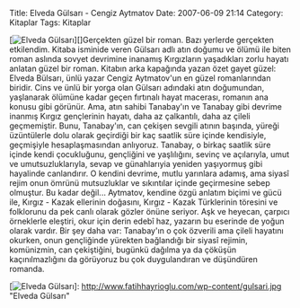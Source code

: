 Title: Elveda Gülsarı - Cengiz Aytmatov
Date: 2007-06-09 21:14
Category: Kitaplar
Tags: Kitaplar

[![Elveda Gülsarı][]][]Gerçekten güzel bir roman. Bazı yerlerde
gerçekten etkilendim. Kitaba isminide veren Gülsarı adlı atın doğumu ve
ölümü ile biten roman aslında sovyet devrimine inanamış Kırgızların
yaşadıkları zorlu hayatı anlatan güzel bir roman. <!--more--> Kitabın
arka kapağında yazan özet gayet güzel: Elveda Bülsarı, ünlü yazar Cengiz
Aytmatov'un en güzel romanlarından biridir. Cins ve ünlü bir yorga olan
Gülsarı adındaki atın doğumundan, yaşlanarak ölümüne kadar geçen
fırtınalı hayat macerası, romanın ana konusu gibi görünür. Ama, atın
sahibi Tanabay'ın ve Tanabay gibi devrime inanmış Kırgız gençlerinin
hayatı, daha az çalkantılı, daha az çileli geçmemiştir. Bunu,
Tanabay'ın, can çekişen sevgili atının başında, yüreği üzüntülerle dolu
olarak geçirdiği bir kaç saatlik süre içinde kendisiyle, geçmişiyle
hesaplaşmasından anlıyoruz. Tanabay, o birkaç saatlik süre içinde kendi
çocukluğunu, gençliğini ve yaşlılığını, sevinç ve açılarıyla, umut ve
umutsuzluklarıyla, sevap ve günahlarıyia yeniden yaşıyormuş gibi
hayalinde canlandırır. O kendini devrime, mutlu yarınlara adamış, ama
siyasî rejim onun ömrünü mutsuzluklar ve sıkıntılar içinde geçirmesine
sebep olmuştur. Bu kadar değil... Aytmatov, kendine özgü anlatım biçimi
ve gücü ile, Kırgız - Kazak ellerinin doğasını, Kırgız - Kazak
Türklerinin töresini ve folklorunu da pek canlı olarak gözler önüne
seriyor. Aşk ve heyecan, çarpıcı örneklerle eleştiri, okur için derin
edebî haz, yazarın bu eserinde de yoğun olarak vardır. Bir şey daha var:
Tanabay'ın o çok özverili ama çileli hayatını okurken, onun gençliğinde
yürekten bağlandığı bir siyasî rejimin, komünizmin, can çekiştiğini,
bugünkü dağılma ya da çöküşün kaçınılmazlığını da görüyoruz bu çok
duygulandıran ve düşündüren romanda.

  [Elveda Gülsarı]: http://www.fatihhayrioglu.com/wp-content/gulsari.kucukresim.jpg
  [![Elveda Gülsarı][]]: http://www.fatihhayrioglu.com/wp-content/gulsari.jpg
    "Elveda Gülsarı"
